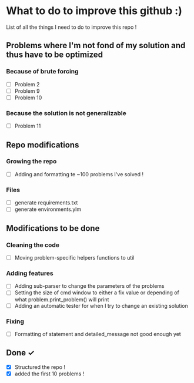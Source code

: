 # What to do to improve this github :)

List of all the things I need to do to improve this repo !

## Problems where I'm not fond of my solution and thus have to be optimized
### Because of brute forcing
- [ ] Problem 2
- [ ] Problem 9
- [ ] Problem 10

### Because the solution is not generalizable
- [ ] Problem 11

## Repo modifications
### Growing the repo
- [ ] Adding and formatting te ~100 problems I've solved !

### Files
- [ ] generate requirements.txt
- [ ] generate environments.ylm

## Modifications to be done

### Cleaning the code
- [ ] Moving problem-specific helpers functions to util

### Adding features
- [ ] Adding sub-parser to change the parameters of the problems
- [ ] Setting the size of cmd window to either a fix value or depending of what problem.print_problem() will print
- [ ] Adding an automatic tester for when I try to change an existing solution

### Fixing
- [ ] Formatting of statement and detailed_message not good enough yet


## Done ✓

- [x] Structured the repo !
- [x] added the first 10 problems !